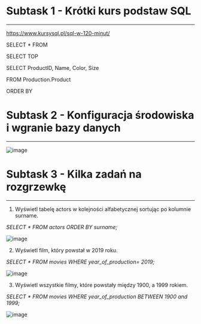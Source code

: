 # Subtask 1 - Krótki kurs podstaw SQL
----
https://www.kursysql.pl/sql-w-120-minut/

SELECT * FROM 

SELECT TOP

SELECT ProductID, Name, Color, Size 

FROM Production.Product

ORDER BY

# ﻿Subtask 2 - Konfiguracja środowiska i wgranie bazy danych
---
![image](https://user-images.githubusercontent.com/122563907/218429648-a5a4f02d-83c5-48b0-81b2-eafdda0aaa1c.png)

# ﻿Subtask 3 - Kilka zadań na rozgrzewkę
---
1. Wyświetl tabelę actors w kolejności alfabetycznej sortując po kolumnie surname.

*SELECT * FROM actors ORDER BY surname;*

![image](https://user-images.githubusercontent.com/122563907/218438036-1e1674e9-1a20-41e1-a185-445dba92c5b8.png)

2. Wyświetl film, który powstał w 2019 roku.

*SELECT * FROM movies WHERE year_of_production= 2019;*

![image](https://user-images.githubusercontent.com/122563907/218438635-d9251302-e08c-4f2d-9dc1-0677e10722d9.png)

3. Wyświetl wszystkie filmy, które powstały między 1900, a 1999 rokiem.

*SELECT * FROM movies WHERE year_of_production BETWEEN 1900 and 1999;*

![image](https://user-images.githubusercontent.com/122563907/218439236-9b1a59d4-e00e-4bb0-845c-32db31c734fe.png)


